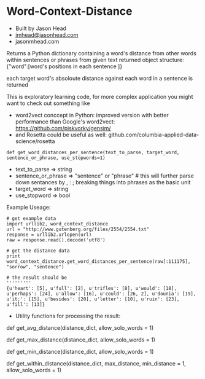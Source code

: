 Word-Context-Distance
=====================

- Built by Jason Head
- jmhead@jasonhead.com
- jasonmhead.com

Returns a Python dictionary containing a word's distance from other words within sentences or phrases from given text
returned object structure: {"word":[word's positions in each sentence ]}

each target word's absoloute distance against each word in a sentence is returned

This is exploratory learning code, for more complex application you might want to check out something like 
- word2vect conccept in Python: improved version with better performance than Google's word2vect: 
https://github.com/piskvorky/gensim/
- and Rosetta could be useful as well: github.com/columbia-applied-data-science/rosetta 

```
def get_word_distances_per_sentence(text_to_parse, target_word, sentence_or_phrase, use_stopwords=1)
```
- text_to_parse => string
- sentence_or_phrase => "sentence" or "phrase" # this will further parse down sentances by , : ; breaking things into phrases as the basic unit
- target_word => string
- use_stopword => bool

Example Useage:

```
# get example data
import urllib2, word_context_distance
url = "http://www.gutenberg.org/files/2554/2554.txt"
response = urllib2.urlopen(url)
raw = response.read().decode('utf8')

# get the distance data
print word_context_distance.get_word_distances_per_sentence(raw[:111175], "sorrow", "sentence")

# the result should be
'''''''''
{u'heart': [5], u'full': [2], u'trifles': [8], u'would': [18], u'perhaps': [24], u'allow': [16], u'could': [26, 2], u'dounia': [19], u'it;': [15], u'besides': [20], u'letter': [10], u'ruin': [23], u'fill': [13]}
```
- Utility functions for processing the result:

def get_avg_distance(distance_dict, allow_solo_words = 1)


def get_max_distance(distance_dict, allow_solo_words = 1)


def get_min_distance(distance_dict, allow_solo_words = 1)


def get_within_distance(distance_dict, max_distance, min_distance = 1, allow_solo_words = 1)

